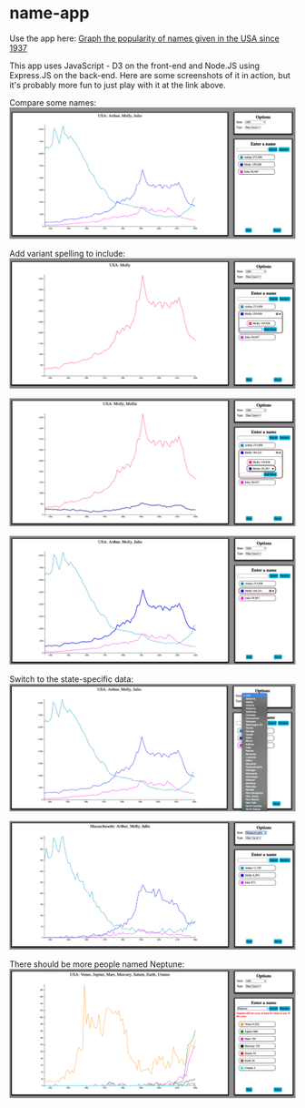 # name-app

Use the app here: [Graph the popularity of names given in the USA since 1937](https://names-app-642fe.web.app/)

This app uses JavaScript - D3 on the front-end and Node.JS using Express.JS on the back-end. Here are some screenshots of it in action, but it's probably more fun to just play with it at the link above.

Compare some names:
![Image of app 1](https://github.com/alexcamero/name-app/blob/main/readme_images/01.png)

Add variant spelling to include:
![Image of app 2](https://github.com/alexcamero/name-app/blob/main/readme_images/02.png)

![Image of app 3](https://github.com/alexcamero/name-app/blob/main/readme_images/03.png)

![Image of app 4](https://github.com/alexcamero/name-app/blob/main/readme_images/04.png)

Switch to the state-specific data:
![Image of app 5](https://github.com/alexcamero/name-app/blob/main/readme_images/05.png)

![Image of app 6](https://github.com/alexcamero/name-app/blob/main/readme_images/06.png)

There should be more people named Neptune:
![Image of app, looking up planets](https://github.com/alexcamero/name-app/blob/main/readme_images/07.png)
